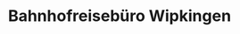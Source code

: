 ---
title: "Bahnhofreisebüro Wipkingen"
url: /zuerich/bahnhofreisebuero-wipkingen/
shop: Reisebüro
---